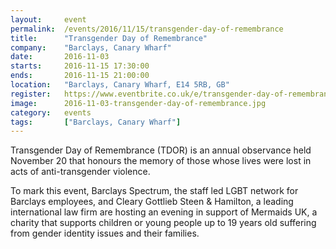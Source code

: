 ```yaml
---
layout: 	event
permalink:	/events/2016/11/15/transgender-day-of-remembrance
title:		"Transgender Day of Remembrance"
company:	"Barclays, Canary Wharf"
date:		2016-11-03
starts:		2016-11-15 17:30:00
ends: 		2016-11-15 21:00:00
location:	"Barclays, Canary Wharf, E14 5RB, GB"
register:	https://www.eventbrite.co.uk/e/transgender-day-of-remembrance-tickets-28859577774
image: 		2016-11-03-transgender-day-of-remembrance.jpg
category:	events
tags:		["Barclays, Canary Wharf"]
---
```


Transgender Day of Remembrance (TDOR) is an annual observance held November 20 that honours the memory of those whose lives were lost in acts of anti-transgender violence. 
 
 To mark this event, Barclays Spectrum, the staff led LGBT network for Barclays employees, and Cleary Gottlieb Steen & Hamilton, a leading international law firm are hosting an evening in support of Mermaids UK, a charity that supports children or young people up to 19 years old suffering from gender identity issues and their families.